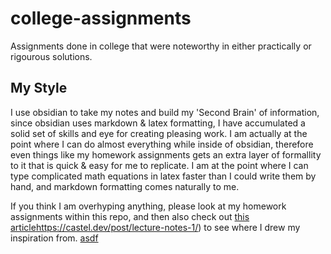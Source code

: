 # college-assignments
Assignments done in college that were noteworthy in either practically or rigourous solutions. 

## My Style

I use obsidian to take my notes and build my 'Second Brain' of information, since obsidian uses markdown & latex formatting, I have accumulated a solid set of skills and eye for creating pleasing work. I am actually at the point where I can do almost everything while inside of obsidian, therefore even things like my homework assignments gets an extra layer of formallity to it that is quick & easy for me to replicate. I am at the point where I can type complicated math equations in latex faster than I could write them by hand, and markdown formatting comes naturally to me. 

If you think I am overhyping anything, please look at my homework assignments within this repo, and then also check out [this article]([url]https://castel.dev/post/lecture-notes-1/)https://castel.dev/post/lecture-notes-1/) to see where I drew my inspiration from.
[asdf](https://castel.dev/post/lecture-notes-1/)
